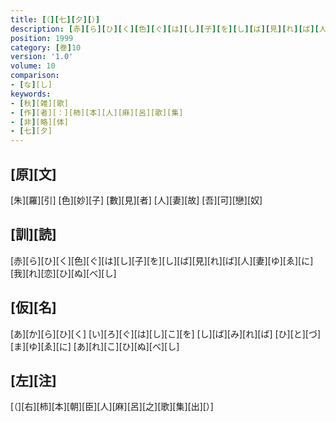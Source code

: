 ```yaml
---
title: [（][七][夕][）]
description: [赤][ら][ひ][く][色][ぐ][は][し][子][を][し][ば][見][れ][ば][人][妻][ゆ][ゑ][に][我][れ][恋][ひ][ぬ][べ][し]
position: 1999
category: [巻]10
version: '1.0'
volume: 10
comparison:
- [な][し]
keywords:
- [秋][雑][歌]
- [作][者][：][柿][本][人][麻][呂][歌][集]
- [非][略][体]
- [七][夕]
---
```


## [原][文]

[朱][羅][引] [色][妙][子] [數][見][者] [人][妻][故] [吾][可][戀][奴]

## [訓][読]

[赤][ら][ひ][く][色][ぐ][は][し][子][を][し][ば][見][れ][ば][人][妻][ゆ][ゑ][に][我][れ][恋][ひ][ぬ][べ][し]

## [仮][名]

[あ][か][ら][ひ][く] [い][ろ][ぐ][は][し][こ][を] [し][ば][み][れ][ば] [ひ][と][づ][ま][ゆ][ゑ][に] [あ][れ][こ][ひ][ぬ][べ][し]

## [左][注]

[（][右][柿][本][朝][臣][人][麻][呂][之][歌][集][出][）]
